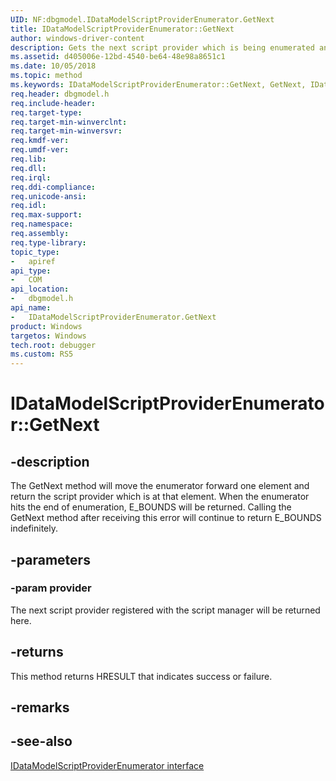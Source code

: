 ```yaml
---
UID: NF:dbgmodel.IDataModelScriptProviderEnumerator.GetNext
title: IDataModelScriptProviderEnumerator::GetNext
author: windows-driver-content
description: Gets the next script provider which is being enumerated and moves the enumerator to the next position. 
ms.assetid: d405006e-12bd-4540-be64-48e98a8651c1
ms.date: 10/05/2018
ms.topic: method
ms.keywords: IDataModelScriptProviderEnumerator::GetNext, GetNext, IDataModelScriptProviderEnumerator.GetNext, IDataModelScriptProviderEnumerator::GetNext, IDataModelScriptProviderEnumerator.GetNext
req.header: dbgmodel.h
req.include-header:
req.target-type:
req.target-min-winverclnt:
req.target-min-winversvr:
req.kmdf-ver:
req.umdf-ver:
req.lib:
req.dll:
req.irql: 
req.ddi-compliance:
req.unicode-ansi:
req.idl:
req.max-support:
req.namespace:
req.assembly:
req.type-library: 
topic_type: 
-	apiref
api_type: 
-	COM
api_location: 
-	dbgmodel.h
api_name: 
-	IDataModelScriptProviderEnumerator.GetNext
product: Windows
targetos: Windows
tech.root: debugger
ms.custom: RS5
---
```


# IDataModelScriptProviderEnumerator::GetNext


## -description

The GetNext method will move the enumerator forward one element and return the script provider which is at that element. When the enumerator hits the end of enumeration, E_BOUNDS will be returned. Calling the GetNext method after receiving this error will continue to return E_BOUNDS indefinitely. 

## -parameters

### -param provider
The next script provider registered with the script manager will be returned here.


## -returns
This method returns HRESULT that indicates success or failure.

## -remarks

## -see-also

[IDataModelScriptProviderEnumerator interface](nn-dbgmodel-idatamodelscriptproviderenumerator.md)

